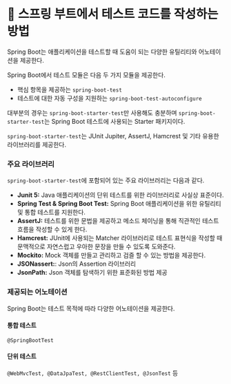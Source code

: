 # 📑 스프링 부트에서 테스트 코드를 작성하는 방법

Spring Boot는 애플리케이션을 테스트할 때 도움이 되는 다양한 유틸리티와 어노테이션을 제공한다.

Spring Boot에서 테스트 모듈은 다음 두 가지 모듈을 제공한다.

- 핵심 항목을 제공하는 `spring-boot-test`
- 테스트에 대한 자동 구성을 지원하는 `spring-boot-test-autoconfigure`

대부분의 경우는 `spring-boot-starter-test`만 사용해도 충분하며 `spring-boot-starter-test`는 Spring Boot 테스트에 사용되는 Starter 패키지이다.

`spring-boot-starter-test`는 JUnit Jupiter, AssertJ, Hamcrest 및 기타 유용한 라이브러리를 제공한다.

### 주요 라이브러리

`spring-boot-starter-test`에 포함되어 있는 주요 라이브러리는 다음과 같다.

- **Junit 5:** Java 애플리케이션의 단위 테스트를 위한 라이브러리로 사실상 표준이다.
- **Spring Test & Spring Boot Test:** Spring Boot 애플리케이션을 위한 유틸리티 및 통합 테스트를 지원한다.
- **AssertJ:** 테스트를 위한 문법을 제공하고 메소드 체이닝을 통해 직관적인 테스트 흐름을 작성할 수 있게 한다.
- **Hamcrest:** JUnit에 사용되는 Matcher 라이브러리로 테스트 표현식을 작성할 때 문맥적으로 자연스럽고 우아한 문장을 만들 수 있도록 도와준다.
- **Mockito:** Mock 객체를 만들고 관리하고 검즐 할 수 있는 방법을 제공한다.
- **JSONassert:**: Json의 Assertion 라이브러리
- **JsonPath:** Json 객체를 탐색하기 위한 표준화된 방법 제공

### 제공되는 어노테이션

Spring Boot는 테스트 목적에 따라 다양한 어노테이션을 제공한다.

#### 통합 테스트

`@SpringBootTest`

#### 단위 테스트

`@WebMvcTest, @DataJpaTest, @RestClientTest, @JsonTest` 등
